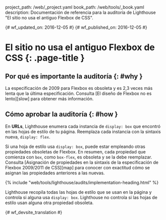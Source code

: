 project_path: /web/_project.yaml
book_path: /web/tools/_book.yaml
description: Documentación de referencia para la auditoría de Lighthouse "El sitio no usa el antiguo Flexbox de CSS".

{# wf_updated_on: 2016-12-05 #}
{# wf_published_on: 2016-12-05 #}

# El sitio no usa el antiguo Flexbox de CSS  {: .page-title }

## Por qué es importante la auditoría {: #why }

La especificación de 2009 para Flexbox es obsoleta y es 2,3 veces más lenta
que la última especificación. Consulta [El diseño de Flexbox no es lento][slow] para obtener más
información.

[lento]: https://developers.google.com/web/updates/2013/10/Flexbox-layout-isn-t-slow

## Cómo aprobar la auditoría {: #how }

En **URLs**, Lighthouse enumera cada instancia de `display: box` que encontró
en las hojas de estilo de tu página. Reemplaza cada instancia con la sintaxis nueva,
`display: flex`.

Si una hoja de estilo usa `display: box`, puede estar empleando otras propiedades obsoletas de
Flexbox. En resumen, cada propiedad que comienza con `box`,
como `box-flex`, es obsoleta y se la debe reemplazar. Consulta
[Asignación de propiedades en la sintaxis de la especificación de Flexbox 2009/2011 de CSS][map] para conocer con exactitud cómo
se asignan las propiedades anteriores a las nuevas.

[asignar]: https://wiki.csswg.org/spec/flexbox-2009-2011-spec-property-mapping

{% include "web/tools/lighthouse/audits/implementation-heading.html" %}

Lighthouse recopila todas las hojas de estilo que se usan en la página y controla si alguna
usa `display: box`. Lighthouse no controla si las hojas de estilo usan alguna otra
propiedad obsoleta.


{# wf_devsite_translation #}
